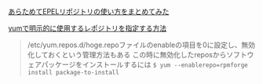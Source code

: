 [あらためてEPELリポジトリの使い方をまとめてみた](https://qiita.com/yamada-hakase/items/fdf9c276b9cae51b3633)

[yumで明示的に使用するレポジトリを指定する方法](https://qiita.com/miyakou1982/items/3c80b4ac8c572dc29cdc)  
> /etc/yum.repos.d/hoge.repoファイルのenableの項目を0に設定し、無効化しておくという管理方法もある
> この時に無効化したreposからソフトウェアパッケージをインストールするには
> `$ yum --enablerepo=rpmforge install package-to-install`
